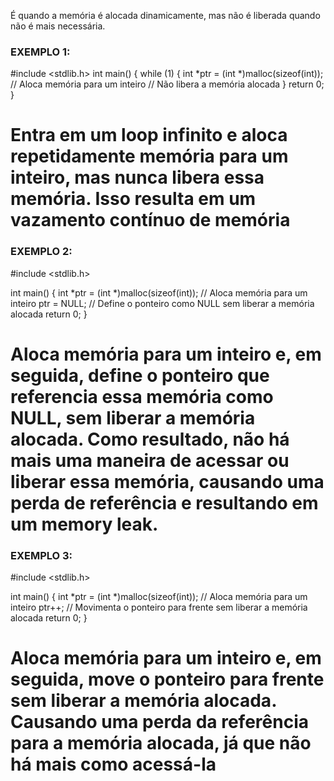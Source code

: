 É quando a memória é alocada dinamicamente, mas não é liberada quando não é mais necessária.


### EXEMPLO 1:
#include <stdlib.h>
int main() {
    while (1) {
        int *ptr = (int *)malloc(sizeof(int)); // Aloca memória para um inteiro
        // Não libera a memória alocada
    }
    return 0;
}
# Entra em um loop infinito e aloca repetidamente memória para um inteiro, mas nunca libera essa memória. Isso resulta em um vazamento contínuo de memória

### EXEMPLO 2:
#include <stdlib.h>

int main() {
    int *ptr = (int *)malloc(sizeof(int)); // Aloca memória para um inteiro
    ptr = NULL; // Define o ponteiro como NULL sem liberar a memória alocada
    return 0;
}
# Aloca memória para um inteiro e, em seguida, define o ponteiro que referencia essa memória como NULL, sem liberar a memória alocada. Como resultado, não há mais uma maneira de acessar ou liberar essa memória, causando uma perda de referência e resultando em um memory leak.

### EXEMPLO 3:
#include <stdlib.h>

int main() {
    int *ptr = (int *)malloc(sizeof(int)); // Aloca memória para um inteiro
    ptr++; // Movimenta o ponteiro para frente sem liberar a memória alocada
    return 0;
}

# Aloca memória para um inteiro e, em seguida, move o ponteiro para frente sem liberar a memória alocada. Causando uma perda da referência para a memória alocada, já que não há mais como acessá-la

